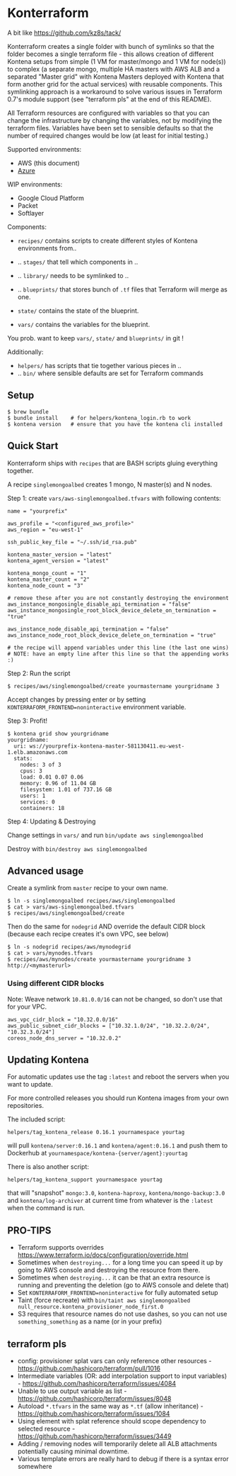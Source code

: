 # Konterraform

A bit like https://github.com/kz8s/tack/

Konterraform creates a single folder with bunch of symlinks so that the folder becomes a single terraform file - this allows creation of different Kontena setups from simple (1 VM for master/mongo and 1 VM for node(s)) to complex (a separate mongo, multiple HA masters with AWS ALB and a separated "Master grid" with Kontena Masters deployed with Kontena that form another grid for the actual services) with reusable components. This symlinking approach is a workaround to solve various issues in Terraform 0.7's module support (see "terraform pls" at the end of this README).

All Terraform resources are configured with variables so that you can change the infrastructure by changing the variables, not by modifying the terraform files. Variables have been set to sensible defaults so that the number of required changes would be low (at least for initial testing.)

Supported environments:

* AWS (this document)
* [Azure](README.azure.md)

WIP environments:

* Google Cloud Platform
* Packet
* Softlayer

Components:

* `recipes/` contains scripts to create different styles of Kontena environments from..
* .. `stages/` that tell which components in ..
* .. `library/` needs to be symlinked to ..
* .. `blueprints/` that stores bunch of `.tf` files that Terraform will merge as one.


* `state/` contains the state of the blueprint.
* `vars/` contains the variables for the blueprint.

You prob. want to keep `vars/`, `state/` and `blueprints/` in git !

Additionally:

* `helpers/` has scripts that tie together various pieces in ..
* .. `bin/` where sensible defaults are set for Terraform commands


## Setup

```
$ brew bundle
$ bundle install    # for helpers/kontena_login.rb to work
$ kontena version   # ensure that you have the kontena cli installed
```

## Quick Start

Konterraform ships with `recipes` that are BASH scripts gluing everything together.

A recipe `singlemongoalbed` creates 1 mongo, N master(s) and N nodes.

Step 1: create `vars/aws-singlemongoalbed.tfvars` with following contents:

```
name = "yourprefix"

aws_profile = "<configured_aws_profile>"
aws_region = "eu-west-1"

ssh_public_key_file = "~/.ssh/id_rsa.pub"

kontena_master_version = "latest"
kontena_agent_version = "latest"

kontena_mongo_count = "1"
kontena_master_count = "2"
kontena_node_count = "3"

# remove these after you are not constantly destroying the environment
aws_instance_mongosingle_disable_api_termination = "false"
aws_instance_mongosingle_root_block_device_delete_on_termination = "true"

aws_instance_node_disable_api_termination = "false"
aws_instance_node_root_block_device_delete_on_termination = "true"

# the recipe will append variables under this line (the last one wins)
# NOTE: have an empty line after this line so that the appending works :)

```

Step 2: Run the script

`$ recipes/aws/singlemongoalbed/create yourmastername yourgridname 3`

Accept changes by pressing enter or by setting `KONTERRAFORM_FRONTEND=noninteractive` environment variable.

Step 3: Profit!

```
$ kontena grid show yourgridname
yourgridname:
  uri: ws://yourprefix-kontena-master-581130411.eu-west-1.elb.amazonaws.com
  stats:
    nodes: 3 of 3
    cpus: 3
    load: 0.01 0.07 0.06
    memory: 0.96 of 11.04 GB
    filesystem: 1.01 of 737.16 GB
    users: 1
    services: 0
    containers: 18
```

Step 4: Updating & Destroying

Change settings in `vars/` and run `bin/update aws singlemongoalbed`

Destroy with `bin/destroy aws singlemongoalbed`


## Advanced usage

Create a symlink from `master` recipe to your own name.

```
$ ln -s singlemongoalbed recipes/aws/singlemongoalbed
$ cat > vars/aws-singlemongoalbed.tfvars
$ recipes/aws/singlemongoalbed/create
```

Then do the same for `nodegrid` AND override the default CIDR block (because each recipe creates it's own VPC, see below)

```
$ ln -s nodegrid recipes/aws/mynodegrid
$ cat > vars/mynodes.tfvars
$ recipes/aws/mynodes/create yourmastername yourgridname 3 http://<mymasterurl>
```

### Using different CIDR blocks

Note: Weave network `10.81.0.0/16` can not be changed, so don't use that for your VPC.

```
aws_vpc_cidr_block = "10.32.0.0/16"
aws_public_subnet_cidr_blocks = ["10.32.1.0/24", "10.32.2.0/24", "10.32.3.0/24"]
coreos_node_dns_server = "10.32.0.2"
```

## Updating Kontena

For automatic updates use the tag `:latest` and reboot the servers when you want to update.

For more controlled releases you should run Kontena images from your own repositories.

The included script:
```
helpers/tag_kontena_release 0.16.1 yournamespace yourtag
```
will pull `kontena/server:0.16.1` and `kontena/agent:0.16.1` and push them to Dockerhub at `yournamespace/kontena-{server/agent}:yourtag`


There is also another script:

```
helpers/tag_kontena_support yournamespace yourtag
```

that will "snapshot" `mongo:3.0`, `kontena-haproxy`, `kontena/mongo-backup:3.0` and `kontena/log-archiver` at current time from whatever is the `:latest` when the command is run.


## PRO-TIPS

- Terraform supports overrides https://www.terraform.io/docs/configuration/override.html
- Sometimes when `destroying...` for a long time you can speed it up by going to AWS console and destroying the resource from there.
- Sometimes when `destroying...` it can be that an extra resource is running and preventing the deletion (go to AWS console and delete that)
- Set `KONTERRAFORM_FRONTEND=noninteractive` for fully automated setup
- Taint (force recreate) with `bin/taint aws singlemongoalbed null_resource.kontena_provisioner_node_first.0`
- S3 requires that resource names do not use dashes, so you can not use `something_something` as a name (or in your prefix)

## terraform pls

* config: provisioner splat vars can only reference other resources - https://github.com/hashicorp/terraform/pull/1016
* Intermediate variables (OR: add interpolation support to input variables) - https://github.com/hashicorp/terraform/issues/4084
* Unable to use output variable as list - https://github.com/hashicorp/terraform/issues/8048
* Autoload `*.tfvars` in the same way as `*.tf` (allow inheritance) - https://github.com/hashicorp/terraform/issues/1084
* Using element with splat reference should scope dependency to selected resource  - https://github.com/hashicorp/terraform/issues/3449
 * Adding / removing nodes will temporarily delete all ALB attachments potentially causing minimal downtime.
* Various template errors are really hard to debug if there is a syntax error somewhere
